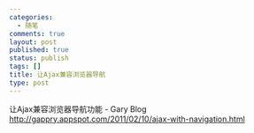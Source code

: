 ```yaml
--- 
categories: 
  - 随笔
comments: true
layout: post
published: true
status: publish
tags: []
title: 让Ajax兼容浏览器导航
type: post
---
```

让Ajax兼容浏览器导航功能 - Gary Blog <a href="http://gappry.appspot.com/2011/02/10/ajax-with-navigation.html" rel="nofollow">http://gappry.appspot.com/2011/02/10/ajax-with-navigation.html</a>
